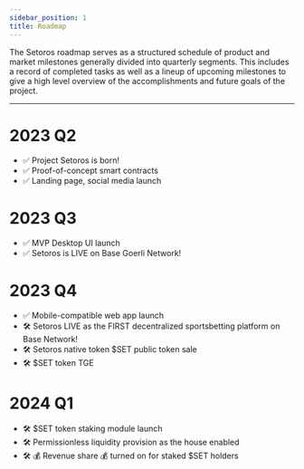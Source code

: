 ```yaml
---
sidebar_position: 1
title: Roadmap
---
```


<head>
    <title>Documentation | Roadmap</title>
    <meta name="title" property="og:title" content="Documentation | Roadmap" />
    <meta name="description" content="Documentation | Roadmap" />
    <meta name="description" property="og:description" content="Documentation | Roadmap" />
    <meta name="image" property="og:image" content="https://i.imgur.com/7fhonTf.png" />
    <meta name="twitter:title" content="Setoros Protocol" />
    <meta name="twitter:description" content="Documentation | Roadmap" />
    <meta name="twitter:image" content="https://i.imgur.com/7fhonTf.png"/>
    <meta name="twitter:card" content="summary_large_image" />
    <meta name="twitter:site" content="@setoros" />
</head>

The Setoros roadmap serves as a structured schedule of product and market milestones generally divided into quarterly segments. This includes a record of completed tasks as well as a lineup of upcoming milestones to give a high level overview of the accomplishments and future goals of the project.

---

# 2023 Q2
* ✅ Project Setoros is born!
* ✅ Proof-of-concept smart contracts
* ✅ Landing page, social media launch

# 2023 Q3
* ✅ MVP Desktop UI launch
* ✅ Setoros is LIVE on Base Goerli Network!

# 2023 Q4
* ✅ Mobile-compatible web app launch
* 🛠️ Setoros LIVE as the FIRST decentralized sportsbetting platform on Base Network!
* 🛠️ Setoros native token $SET public token sale
* 🛠️ $SET token TGE

# 2024 Q1
* 🛠️ $SET token staking module launch
* 🛠️ Permissionless liquidity provision as the house enabled
* 🛠️ 💰 Revenue share 💰 turned on for staked $SET holders
